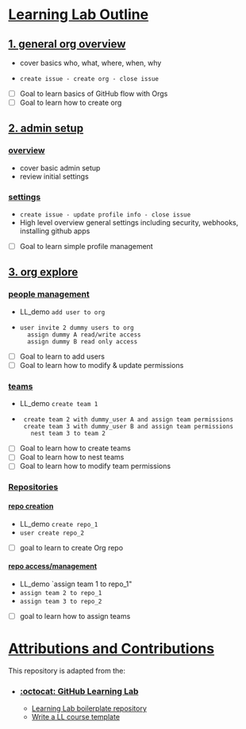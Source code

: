 # <ins>Learning Lab Outline</ins>

## <Ins>1. general org overview</ins>

- cover basics who, what, where, when, why
<!-- Cover CI/CD? -->
- `create issue - create org - close issue`
- [ ] Goal to learn basics of GitHub flow with Orgs
- [ ] Goal to learn how to create org

## <ins>2. admin setup</ins>

 ### <ins>overview</ins>
- cover basic admin setup
- review initial settings
 ### <ins>settings</ins>
  - `create issue - update profile info - close issue`
  - High level overview general settings including security, webhooks, installing github apps
  <!-- `maybe install select GitHub app?` -->
- [ ] Goal to learn simple profile management

## <ins>3. org explore</ins>

 ### <ins>people management</ins>
- LL_demo `add user to org`
- 
    ```
    user invite 2 dummy users to org
      assign dummy A read/write access
      assign dummy B read only access
    ```
- [ ] Goal to learn to add users
- [ ] Goal to learn how to modify & update permissions

 ### <ins>teams</ins>
- LL_demo `create team 1`
- 
     ```
      create team 2 with dummy_user A and assign team permissions
      create team 3 with dummy_user B and assign team permissions
        nest team 3 to team 2 
     ```
- [ ] Goal to learn how to create teams
- [ ] Goal to learn how to nest teams
- [ ] Goal to learn how to modify team permissions

 ### <ins>Repositories</ins>
 #### <ins>repo creation</ins>
- LL_demo 
`create repo_1`
- `user create repo_2`
- [ ] goal to learn to create Org repo

 #### <ins>repo access/management</ins>
- LL_demo `assign team 1 to repo_1"
- `assign team 2 to repo_1`
- `assign team 3 to repo_2`
- [ ] goal to learn how to assign teams


<!-- > ll_demo to modify individual permission on team?
> settings for repo vs org comparison? -->



# <ins> Attributions and Contributions </ins>
This repository is adapted from the:
* ### [:octocat: GitHub Learning Lab](https://lab.github.com/docs/)
  * [Learning Lab boilerplate repository](https://github.com/githubtraining/learning-lab-boilerplate) 
  * [Write a LL course template](https://github.com/githubtraining/write-a-ll-course-template)



